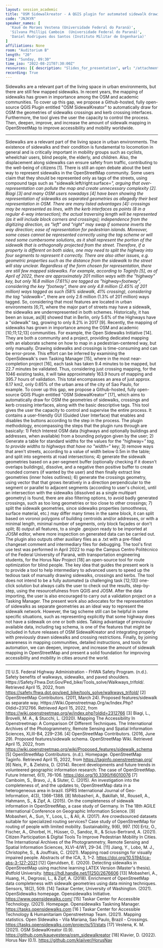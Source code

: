```yaml
---
layout: session_academic
title: "OSM Sidewalkreator - A QGIS plugin for automated sidewalk drawing for OSM"
code: "JNJKYR"
speaker_names: [
  'Kauê de Moraes Vestena (Universidade Federal do Paraná)',
  'Silvana Phillipi Camboim  (Universidade Federal do Paraná)',
  'Daniel Rodrigues dos Santos (Instituto Militar de Engenharia)'
]
affiliations: None
room: "Auditorium B"
length: "20"
time: "Sunday, 09:30"
time_iso: "2022-08-21T07:30:00Z"
resources: [{ description: "Slides_for_presentation", url: "/attachments/JNJKYR_vestena_et_al_sotm2022_4FR9eti.pdf" }]
recording: True
---
```


Sidewalks are a relevant part of the living space in urban environments, but there are still few mapped sidewalks. In recent years, the mapping of sidewalks has grown in importance among the OSM and academic communities. To cover up this gap, we propose a Github-hosted, fully open-source QGIS Plugin entitled &#34;OSM SidewalKreator&#34; to automatically draw for OSM the geometries of sidewalks crossings and kerb crossing interfaces. Furthermore, the tool gives the user the capacity to control the process. Then, deepen, improve, and increase the amount of sidewalk mapping in OpenStreetMap to improve accessibility and mobility worldwide.

<hr>

Sidewalks are a relevant part of the living space in urban environments. The existence of sidewalks and their condition is fundamental to locomotion in general and is critically important in mobility groups such as cyclists, wheelchair users, blind people, the elderly, and children. Also, the displacement along sidewalks can ensure safety from traffic, contributing to the well-being of citizens [1].
There is still an open debate about the best way to represent sidewalks in the OpenStreetMap community. Some users claim that they should be represented only as tags of the streets, using compound tags such as &#34;sidewalk:left/right:surface=*&#34;, arguing that over-representation can pollute the map and create unnecessary complexity [2]. Biagi [3] and many OSM users nowadays [4] have been showing the representation of sidewalks as separated geometries as allegedly their best representation in OSM. There are many listed advantages [4]: crossings may be represented as lines, with the kerb interfaces as points (8 in a regular 4-way intersection); the actual traversing length will be represented (as it will include block corners and crossings); independence from the digitizing direction, as &#34;left&#34; and &#34;right&#34; may swap if someone inverts the way direction; ease of representation for pedestrian islands. Moreover, some cases cannot be represented correctly using the tag scheme or will need some cumbersome solutions, as it shall represent the portion of the sidewalk that is orthogonally projected from the street. Therefore, if a property is different on both sides, one may need to split the highway into four segments to represent it correctly. There are also other issues, e.g. geometric properties such as the distance from the sidewalk to the street will stay unclear.
Regardless of the form chosen for representation, there are still few mapped sidewalks. For example, according to Taginfo [5], as of April of 2022, there are approximately 201 million ways with the &#34;highway&#34; key, but only 16.8 million (7.61%) are tagged as &#34;highway=footway&#34;, considering the key &#34;footway&#34;, there are only 4.8 million (2.45% of 201 million) ways tagged as such (58% sidewalk, 41% crossing), considering the tag &#34;sidewalk=*&#34;, there are only 2.6 million (1.3% of 201 million) ways tagged. So, considering that most features are located in urban environments [6;7], where the major part of streets may have a sidewalk, the sidewalks are underrepresented in both schemes. Historically, it has been an issue, as[8] showed that in Berlin, only 5.6% of the Highways have a &#34;sidewalk&#34; tag, growing to only 8.2% in 2017 [9].
Recently, the mapping of sidewalks has grown in importance among the OSM and academic [10;11;12;13] communities. For example, the Open Sidewalks Initiative [14]. They are both a community and a project, providing dedicated mapping with an elaborate scheme on how to map in a pedestrian-centered way, but only manually. Drawing sidewalks and crossings is time-consuming and can be error-prone. This effort can be inferred by examining the OpenSidewalk's own Tasking Manager [15], where in the most near-completion project [16], each task has taken 9.4 minutes to be mapped, but 22.7 minutes be validated. Thus, considering just crossing mapping, for the 1046 existing tasks, it will take approximately 163.9 hours of mapping and 395.7 hours of validation. This total encompasses an area of just approx. 6.17 km2, only 0.65% of the urban area of the city of Sao Paulo, for example.
To cover up this gap, we propose a Github-hosted, fully open-source QGIS Plugin entitled &#34;OSM SidewalKreator&#34; [17], which aims to automatically draw for OSM the geometries of sidewalks, crossings and kerb crossing interfaces, along with the basic descriptive tags. This tool gives the user the capacity to control and supervise the entire process. It contains a user-friendly GUI (Guided User Interface) that enables and disables the buttons according to the step in the process. The plugin methodology, encompassing the steps that the plugin runs through are basically: 1) Fetch Interest OSM data (highways and optionally buildings and addresses, when available) from a bounding polygon given by the user; 2) Generate a table for standard widths for the values for the &#34;highway=*&#34; tag, to provide widths to highways that have no &#34;width=*&#34; key; 3) remove ways that aren't streets, according to a value of width below 0.5m in the table; and split into segments at road intersections; 4) generate the sidewalk geometries based on a per-segment buffer (optionally checking if it doesn't overlaps buildings), dissolve, and a negative then positive buffer to create rounded corners (if wanted by the user) and then finally extract line geometries (inner holes outlines); 6) generate the crossings geometry, using vector that that grows iteratively in a direction perpendicular to the segment or parallel to adjacent segments (according to user's choice), until an intersection with the sidewalks (dissolved as a single multipart geometry) is found, there are also filtering options, to avoid badly generated crossings, such as too long geometries or too close to other crossings; 7) split the sidewalk geometries, since sidewalks properties (smoothness, surface material, etc.) may differ many times in the same block, it can split based on voronoi polygons of building centroids and/or addresses, or with a minimal length, minimal number of segments, only block façades or don't split; 8) output all features, to a single .geojson ready to be imported at JOSM editor, where more inspection on generated data can be carried out. The plugin also outputs other auxiliary files as a .txt with a pre-filled changeset comment and intermediary files for debugging. The tool's first use test was performed in April 2022 to map the Campus Centro Politécnico of the Federal University of Paraná, with transportation engineering students, for the Horus Nav Project [18] an open-source tool for route optimization for blind people.
    The key idea that guides the present work is to provide a tool to help intermediary to advanced users to speed up the tedious task of manually drawing sidewalks, crossings and kerbs. The tool does not intend to be a fully automated (a challenging task [12;13]) one-click solution but always calls the user to check out the results, step-by-step, using the resourcefulness from QGIS and JOSM. After the data importing, the user is also encouraged to carry out a validation project on a Tasking Manager. The present work also advocates for the representation of sidewalks as separate geometries as an ideal way to represent the sidewalk network. However, the tag scheme still can be helpful in some specific situations, such as representing explicitly that some highway does not have a sidewalk on one or both sides. Taking advantage of previously available data, including tag schema, is one of the features that might be included in future releases of OSM SidewalKreator and integrating properly with previously drawn sidewalks and crossing restrictions. Finally, by joining awareness in mapping communities, detailed instructions, and tools for automation, we can deepen, improve, and increase the amount of sidewalk mapping in OpenStreetMap and present a solid foundation for improving accessibility and mobility in cities around the world.

<hr>

[1] U.S. Federal Highway Administration - FHWA Safety Program. (n.d.). Safety benefits of walkways, sidewalks, and paved shoulders. Https://Safety.Fhwa.Dot.Gov/Ped_bike/Tools_solve/Walkways_trifold/. Retrieved April 15, 2022, from https://safety.fhwa.dot.gov/ped_bike/tools_solve/walkways_trifold/
[2] OpenStreetMap Contributors. (2011, March 24). Proposed features/sidewalk as separate way. Https://Wiki.Openstreetmap.Org/w/Index.Php?Oldid=2312766. Retrieved April 15, 2022, from https://wiki.openstreetmap.org/w/index.php?oldid=2312766
[3] Biagi, L., Brovelli, M. A., &amp; Stucchi, L. (2020). Mapping The Accessibility In Openstreetmap: A Comparison Of Different Techniques. The International Archives of the Photogrammetry, Remote Sensing and Spatial Information Sciences, XLIII-B4, 229–236.
[4] OpenStreetMap Contributors. (2016, June 29). Proposed features/sidewalk schema. OpenStreetMap Wiki. Retrieved April 15, 2022, from https://wiki.openstreetmap.org/wiki/Proposed_features/sidewalk_schema
[5] OpenStreetMap Contributors. (n.d.). Homepage. OpenStreetMap Taginfo. Retrieved April 15, 2022, from https://taginfo.openstreetmap.org/
[6]  Neis, P., &amp; Zielstra, D. (2014). Recent developments and future trends in volunteered geographic information research: The case of OpenStreetMap. Future Internet, 6(1), 76–106. https://doi.org/10.3390/fi6010076
[7] Camboim, S., Bravo, J., &amp; Sluter, C. (2015). An investigation into the completeness of, and the updates to, OpenStreetMap data in a heterogeneous area in brazil. ISPRS International Journal of Geo-Information, 4(3), 1366–1388.
[8]  Mobasheri, A., Bakillah, M., Rousell, A., Hahmann, S., &amp; Zipf, A. (2015). On the completeness of sidewalk information in OpenStreetMap, a case study of Germany. In The 18th AGILE International Conference on Geographic Information Science.
[9]  Mobasheri, A., Sun, Y., Loos, L., &amp; Ali, A. (2017). Are crowdsourced datasets suitable for specialized routing services? Case study of OpenStreetMap for routing of people with limited mobility. Sustainability, 9(6), 997.
[10] Ertz, O., Fischer, A., Ghorbel, H., Hüsser, O., Sandoz, R., &amp; Scius-Bertrand, A. (2021). Citizen Participation &amp; Digital Tools To Improve Pedestrian Mobility In Cities. The International Archives of the Photogrammetry, Remote Sensing and Spatial Information Sciences, XLVI-4/W1, 29–34. 
[11] Jiang, Y., Lobo, M. J., Christophe, S., &amp; Jouffrais, C. (2021). Mapping road crossings for visually impaired people. Abstracts of the ICA, 3, 1–2. https://doi.org/10.5194/ica-abs-3-127-2021
[12] Gjeruldsen, E. (2020). Detecting sidewalks in OpenStreetMap using machine learning LATEX Version (Master's thesis). Østfold University. https://hdl.handle.net/11250/2676606
[13] Mobasheri, A., Huang, H., Degrossi, L., &amp; Zipf, A. (2018). Enrichment of OpenStreetMap data completeness with sidewalk geometries using data mining techniques. Sensors, 18(2), 509.
[14] Taskar Center, University of Washington. (2021). OpenSidewalks homepage. Opensidewalks Initiative. https://www.opensidewalks.com/
[15]  Taskar Center for Accessible Technology. (2021). Homepage. Opensidewalks Taskning Manager. https://tasks.opensidewalks.com
[16 ] Taskar Center for Accessible Technology &amp; Humanitariam Openstreetmap Team. (2021). Mapping statistics. Open SIdewalks - Vila Mariana, Sao Paulo, Brazil - Crossings. https://tasks.opensidewalks.com/projects/51/stats
[17] Vestena, K. M. (2021). OSM SidewalKreator (0.9). https://github.com/kauevestena/osm_sidewalkreator
[18] Klavier, D. (2022). Horus Nav (0.1). https://github.com/klaiiver/HorusNav

